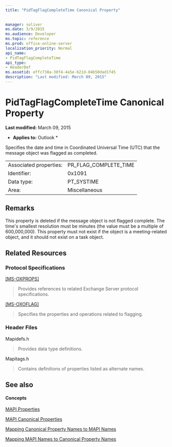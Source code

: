 ```yaml
---
title: "PidTagFlagCompleteTime Canonical Property"
 
 
manager: soliver
ms.date: 3/9/2015
ms.audience: Developer
ms.topic: reference
ms.prod: office-online-server
localization_priority: Normal
api_name:
- PidTagFlagCompleteTime
api_type:
- HeaderDef
ms.assetid: effc738a-30f4-4a5e-b21d-04b50dad1f45
description: "Last modified: March 09, 2015"
---
```


# PidTagFlagCompleteTime Canonical Property

 **Last modified:** March 09, 2015 
  
 * **Applies to:** Outlook * 
  
Specifies the date and time in Coordinated Universal Time (UTC) that the message object was flagged as completed.
  
|||
|:-----|:-----|
|Associated properties:  <br/> |PR_FLAG_COMPLETE_TIME  <br/> |
|Identifier:  <br/> |0x1091  <br/> |
|Data type:  <br/> |PT_SYSTIME  <br/> |
|Area:  <br/> |Miscellaneous  <br/> |
   
## Remarks

This property is deleted if the message object is not flagged complete. The time's smallest resolution must be minutes (the value must be a multiple of 600,000,000). This property must not exist if the object is a meeting-related object, and it should not exist on a task object.
  
## Related Resources

### Protocol Specifications

[[MS-OXPROPS]](http://msdn.microsoft.com/library/f6ab1613-aefe-447d-a49c-18217230b148%28Office.15%29.aspx)
  
> Provides references to related Exchange Server protocol specifications.
    
[[MS-OXOFLAG]](http://msdn.microsoft.com/library/f1e50be4-ed30-4c2a-b5cb-8ff3aaaf9b91%28Office.15%29.aspx)
  
> Specifies the properties and operations related to flagging.
    
### Header Files

Mapidefs.h
  
> Provides data type definitions.
    
Mapitags.h
  
> Contains definitions of properties listed as alternate names.
    
## See also

#### Concepts

[MAPI Properties](mapi-properties.md)
  
[MAPI Canonical Properties](mapi-canonical-properties.md)
  
[Mapping Canonical Property Names to MAPI Names](mapping-canonical-property-names-to-mapi-names.md)
  
[Mapping MAPI Names to Canonical Property Names](mapping-mapi-names-to-canonical-property-names.md)

